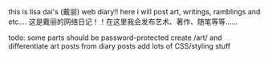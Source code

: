 this is lisa dai's (戴丽) web diary!! here i will post art, writings, ramblings and etc....
这是戴丽的网络日记！！在这里我会发布艺术、著作、随笔等等......

todo: 
some parts should be password-protected
create /art/ and differentiate art posts from diary posts
add lots of CSS/styling stuff
